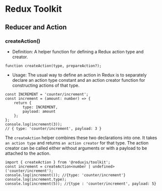 # Redux Toolkit

## Reducer and Action

### createAction()

- Definition: A helper function for defining a Redux action type and creator.

```tsx
function createAction(type, prepareAction?);
```

- Usage:
  The usual way to define an action in Redux is to separately declare an action type constant and an action creator function for constructing actions of that type.

```tsx
const INCREMENT = 'counter/increment';
const increment = (amount: number) => {
    return {
        type: INCREMENT,
        payload: amount
    };
};
console.log(increment(3));
// { type: 'counter/increment', payload: 3 }
```

The `createAction` helper combines these two declarations into one. It takes `an action type` and returns `an action creator` for that type. The action creator can be called either without arguments or with a payload to be attached to the action.

```tsx
import { createAction } from '@reduxjs/toolkit';
const increment = createAction<number | undefined>('counter/increment');
console.log(increment()); //{type: 'counter/increment'}
console.log(increment.type);
console.log(increment(5)); //{type : 'counter/increment', payload: 5}
```
